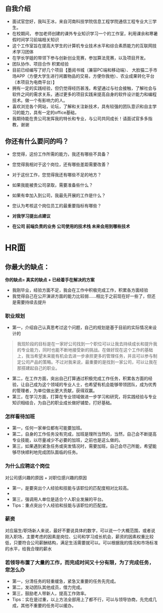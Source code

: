 ## 自我介绍
+ 面试官您好，我叫王冰，来自河南科技学院信息工程学院通信工程专业大三学生。
+ 在校期间， 参加老师创建的课外专业知识学习一个的工作室，利用课余和寒暑假时间学习前端相关知识 
+ 这个工作室旨在提高大学生的计算机专业技术水平和综合素质能力的互联网技术学习团体
+ 在学长学姐的带领下参与创新创业竞赛，参加算法竞赛，以及项目开发。
+ 团队协作、项目合作 积累经验
+ 目前已经编写了好几个项目【墨阅书城（兼容PC端和移动端）、  大脸猫二手市场APP（方便大学生进行闲置物品的交易，方便你我他）、农业成果转化平台（本项目为电商平台）】  
+ 拥有一定的实践经验，但仍觉得经历甚浅，希望通过与社会接触，了解社会与软件之间的需求关系，通过更多的项目实践来提高自身的软件设计能力和编程技术。做一个有影响力的人。
+ 喜欢浏览各个网站，论坛，了解和关注新技术，具有较强的团队意识和自主学习的能力，具有一定的office基础，
+ 我期待能在贵公司发挥我的特长和专业，与公司共同成长！请面试官多多指教，谢谢

##  你还有什么要问的吗？
+ 您觉得，这份工作所需的能力，我还有哪些不具备？
+ 您觉得我相对于这个岗位，还有哪些差距需要改善？
+ 对于这份工作，您觉得我还有哪些不足的地方？

+ 如果我能被贵公司录取，需要准备些什么？
+ 如果有幸加入到公司，我最先开展的工作是什么？

+ 您认为考核这个岗位员工的最重要指标有哪些？

+ **对我学习提出点建议**
+ **在公司 前端负责的业务 公司使用的技术栈 未来会用到哪些技术**

# HR面

## 你最大的缺点：
**你的缺点= 真实的缺点 + 已经着手在解决的方案**
+ 我刚毕业，经验方面不足，我会在工作中积极完成工作，积累各方面经验
+ 我觉得自己在公开演讲方面的能力比较弱……相比于之前现在好一些了，但还是需要持续去提升
### 职业规划
+ 第一，介绍自己认真思考过这个问题，自己的规划是基于目前的实际情况来设计的
>我现阶段的目标是在一家好公司找到一个职位可以让我去持续成长和提升我的专业能力，同时也能不断地接受新的挑战。在做好现在这个工作的基础上，我当希望未来能有机会去进一步承担更多的管理任务，并且可以参与制定公司产品的策略。不过对我来说，最重要的是找到一家公司，可以让我在那搭建起自己的职业。
+ 第二，在工作方面，突出自己打算通过积极完成工作任务，积累各方面的经验，让自己成为这个领域的专业人士，也希望有机会能够带领团队，成为优秀的管理者，为单位做出更大贡献，获得双赢。
+ 第三，在学习方面，打算在专业领域做进一步学习和研究，将实践经验与专业知识相结合，为自己的职业成长做好铺垫，打好基础。
### 怎样看待加班
+ 第一，任何一家单位都有可能要加班。
+ 第二，自身的工作任务没有完成，加班是理所当然的，当然，自己会不断提高专业技能，以尽量减少不必要的加班，之前也是这么做的。
+ 第三，如果遇到紧急任务或突发情况时，需要加班，自己会尽己所能，希望能够尽快顺利地完成团队面临的任务。
### 为什么应聘这个岗位
 对公司感兴趣的原因 + 对职位感兴趣的原因
+ 第一，是要突出个人经验和技能与该职位的匹配度相对比较高。
+ 
+ 第三，强调用人单位是适合个人职业发展的平台。
+ Tips：重点突出个人经验和技能与该职位的匹配度。
###  薪资
对应届生/职场新人来说，最好不要说具体的数字，可以说一个大概范围，或者说刚入职场，主要考虑的因素是岗位、公司和学习成长机会，薪资的因素权重比较低，只要符合公司薪酬结构，满足生活需要就可以。可以根据我的情况和市场标准的水平，给我合理的薪水

### 若领导布置了大量的工作，而完成时间又十分有限，为了完成任务，您怎么办
+ 第一，分清任务的轻重缓急，紧急又重要的任务先完成。
+ 第二，发动团队其他成员，借力完成。
+ 第三，鼓励老人带新人，提高工作效率。
+ Tips：实在是过重，以上方法全部用上了都不行，可以与领导协商，先完成几成，其他不重要的任务可以缓办。